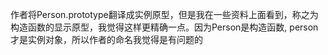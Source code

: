 作者将Person.prototype翻译成实例原型，但是我在一些资料上面看到，称之为构造函数的显示原型，我觉得这样更精确一点。因为Person是构造函数, person才是实例对象，所以作者的命名我觉得是有问题的